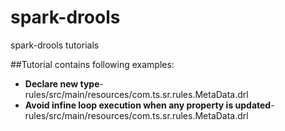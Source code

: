 # spark-drools
spark-drools tutorials


##Tutorial contains following examples:
*   **Declare new type**- rules/src/main/resources/com.ts.sr.rules.MetaData.drl
*   **Avoid infine loop execution when any property is updated**- rules/src/main/resources/com.ts.sr.rules.MetaData.drl